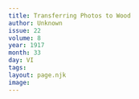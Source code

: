 ```yaml
---
title: Transferring Photos to Wood
author: Unknown
issue: 22
volume: 8
year: 1917
month: 33
day: VI
tags:
layout: page.njk
image:
---
```

